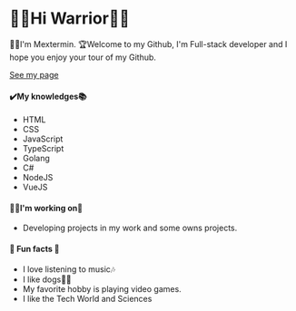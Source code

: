 <h1>🐱‍👤Hi Warrior🐱‍👤</h1>

👨‍💻I'm Mextermin. 🏆Welcome to my Github, I'm Full-stack developer and I hope you enjoy your tour of my Github.

[See my page](https://mextermin.netlify.app/)

#### ✔️My knowledges📚
- HTML
- CSS
- JavaScript
- TypeScript
- Golang
- C#
- NodeJS
- VueJS

#### 🐱‍👤I'm working on🌳
- Developing projects in my work and some owns projects.

#### 🌴 Fun facts 👀
- I love listening to music🎶
- I like dogs🐶🐶
- My favorite hobby is playing video games.
- I like the Tech World and Sciences

